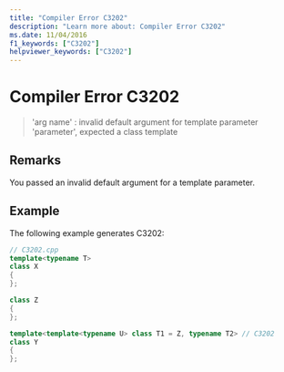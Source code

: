 ```yaml
---
title: "Compiler Error C3202"
description: "Learn more about: Compiler Error C3202"
ms.date: 11/04/2016
f1_keywords: ["C3202"]
helpviewer_keywords: ["C3202"]
---
```

# Compiler Error C3202

> 'arg name' : invalid default argument for template parameter 'parameter', expected a class template

## Remarks

You passed an invalid default argument for a template parameter.

## Example

The following example generates C3202:

```cpp
// C3202.cpp
template<typename T>
class X
{
};

class Z
{
};

template<template<typename U> class T1 = Z, typename T2> // C3202
class Y
{
};
```
